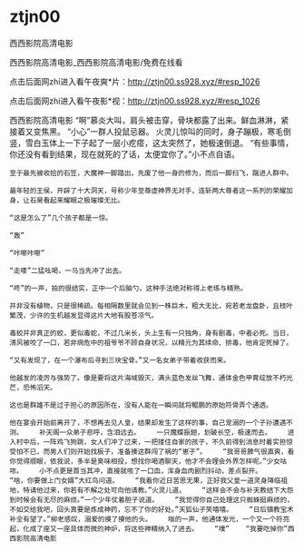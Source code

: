# ztjn00
西西影院高清电影

西西影院高清电影_西西影院高清电影/免费在线看

点击后面网zhi进入看午夜爽*片：http://ztjn00.ss928.xyz/#resp_1026

点击后面网zhi进入看午夜影*视：http://ztjn00.ss928.xyz/#resp_1026

西西影院高清电影    “啊”慕炎大叫，肩头被击穿，骨块都露了出来。鲜血淋淋，紧接着又变焦黑。    “小心”一群人投鼠忌器。    火灵儿惊叫的同时，身子蹦极，寒毛倒竖，雪白玉体上一下子起了一层小疙瘩，这太突然了，她极速倒退。    “有些事情，你还没有看到结果，现在就死的了话，太便宜你了。”小不点自语。

    至于最先被收拾的石笠，大魔神一脚踏出，先废了他一身的修为，而后一脚扫飞，踹进人群中。

    最年轻的王侯，开辟了十大洞天，号称少年至尊虚神界无对手，连斩两大尊者这一系列的荣耀加身，让石昊看起来耀眼之极璀璨无比。

    “这是怎么了”几个孩子都是一惊。

    “轰”

    “咔嚓咔嚓”

    “走喽”二猛吆喝，一马当先冲了出去。

    “咚”的一声，拍的很结实，正中一个后脑勺，这种手法绝对称得上老练与精熟。

    并非没有植物，只是很稀疏。每相隔数里就会见到一株巨木，粗大无比，宛若老龙盘卧，且枝叶繁茂，少许的生机越发显得这片大地有股苍凉气。

    毒蛟并非真正的蛟，更似毒蛇，不过几米长，头上生有一只独角，身有剧毒，中者必死。当日，清风被咬了一口，若非病危中的祖爷爷不顾自身状况，以精元为其续命、排毒，他肯定死掉了。

    “又有发现了，在一个瀑布后寻到三块宝骨。”又一名女弟子带着收获而来。

    他越发的凌厉与强势了。像是要将这片海域毁灭，满头蓝色发丝飞舞，通体金色甲胄绽放不朽光芒，恐怖滔天。

    这也是群雄不是过于担心的原因所在，没有人能在一瞬间就将鲲鹏的原始符骨弄个通透。

    他在宴会开始前离开了，不想再去见人皇，结果却发生了这样的事，自己宠溺的一个子孙遭遇不测。    补天阁一众弟子悲呼，含泪远去。    一只魔蝶振翅，划破长空，极速而去。    进入村中后，一阵鸡飞狗跳，女人们冲了过来，一把搂住自家的孩子，不久前得到消息时着实担惊受怕不已，而男人们则开始找板子，准备揍这群闯了祸的“崽子”。    “我哥哥脾气很直爽，看你觉得顺眼，依我说，多半是臭味相投，想找你喝酒聊天，他才不会理会外界怎样呢。”少女咕哝。    小不点更是首当其冲，直接就咳了一口血，浑身血肉剧烈抖动，差点裂开。    “啥，你要做上门女婿”大红鸟问道。    “我看你近日苦思无果，正好我父皇一道灵身降临祖地，特请他过来，你若有不解之处可向他请教。”火灵儿道。    “这样会不会与补天教结下大怨到时候会有无尽的麻烦。”一个少年仗着胆子说道。    “我觉得你自己处理这只蜘蛛挺麻烦的，不如交给我吧，回头真要是炼成神药，忘不了你的好处。”天狐仙子笑嘻嘻。    “日后镇教宝术补全有望了。”柳老感叹，溺爱的摸了摸他的头。    嗡的一声，他通体发光，一个又一个符亮起，化成了座又一座具体而微的神炉，将这些神精纳入了进去。    “噗”    “我要吃掉你”西西影院高清电影
